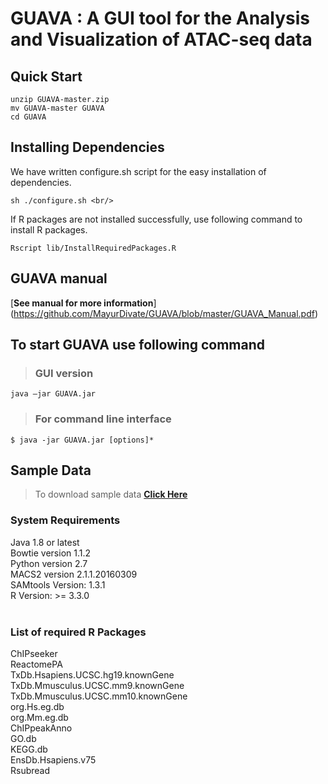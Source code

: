 # GUAVA : A GUI tool for the Analysis and Visualization of ATAC-seq data


## Quick Start
```
unzip GUAVA-master.zip
mv GUAVA-master GUAVA
cd GUAVA
```
## Installing Dependencies</h2>
We have written configure.sh script for the easy installation of dependencies.
```
sh ./configure.sh <br/>
```

If R packages are not installed successfully, use following command to install R packages.
```
Rscript lib/InstallRequiredPackages.R 
```

## GUAVA manual
[**See manual for more information**] (https://github.com/MayurDivate/GUAVA/blob/master/GUAVA_Manual.pdf)


## To start GUAVA use following command

>### GUI version
```
java –jar GUAVA.jar
```
> ### For command line interface
```
$ java -jar GUAVA.jar [options]*
```
 
## Sample Data
> To download sample data [ **Click Here** ](http://ec2-52-201-246-161.compute-1.amazonaws.com/guava/)

 
### System Requirements
  Java 1.8 or latest<br/>
  Bowtie version 1.1.2<br/>
  Python version 2.7<br/>
  MACS2 version 2.1.1.20160309<br/>
  SAMtools Version: 1.3.1<br/>
  R Version: >= 3.3.0<br/><br/>

### List of required R Packages
ChIPseeker <br/>
ReactomePA <br/>
TxDb.Hsapiens.UCSC.hg19.knownGene <br/>
TxDb.Mmusculus.UCSC.mm9.knownGene <br/>
TxDb.Mmusculus.UCSC.mm10.knownGene <br/>
org.Hs.eg.db <br/>
org.Mm.eg.db <br/>
ChIPpeakAnno <br/>
GO.db <br/>
KEGG.db <br/>
EnsDb.Hsapiens.v75 <br/>
Rsubread <br/>

